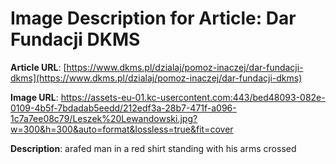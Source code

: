 # Image Description for Article: Dar Fundacji DKMS
**Article URL**: [https://www.dkms.pl/dzialaj/pomoz-inaczej/dar-fundacji-dkms](https://www.dkms.pl/dzialaj/pomoz-inaczej/dar-fundacji-dkms)

**Image URL**: https://assets-eu-01.kc-usercontent.com:443/bed48093-082e-0109-4b5f-7bdadab5eedd/212edf3a-28b7-471f-a096-1c7a7ee08c79/Leszek%20Lewandowski.jpg?w=300&h=300&auto=format&lossless=true&fit=cover

**Description**: arafed man in a red shirt standing with his arms crossed
